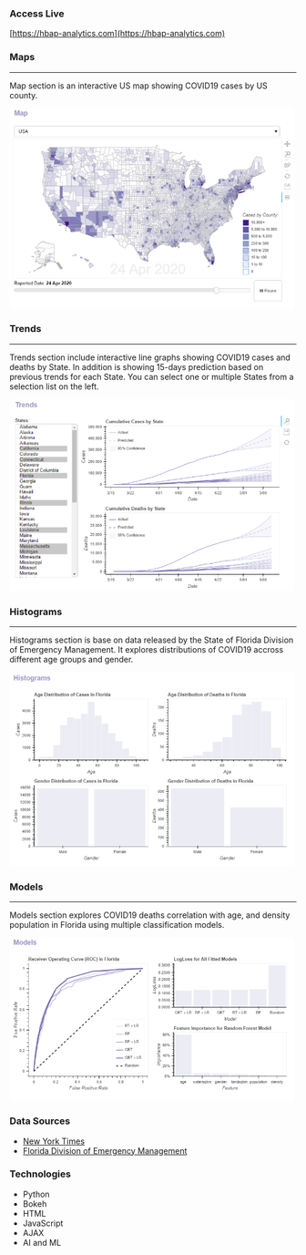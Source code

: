 
### Access Live
[https://hbap-analytics.com](https://hbap-analytics.com)

### Maps

---

Map section is an interactive US map showing COVID19 cases by US county.

<img src="images/maps.png" width="500" alt="Maps"/>


### Trends

---

Trends section include interactive line graphs showing COVID19 cases and deaths by State. In addition is showing 15-days prediction based on previous trends for each State. You can select one or multiple States from a selection list on the left.

<img src="images/trends.png" width="500" alt="Maps"/>

### Histograms

---

Histograms section is base on data released by the State of Florida Division of Emergency Management. It explores distributions of COVID19 accross different age groups and gender.

<img src="images/histograms.png" width="500" alt="Maps"/>


### Models

---

Models section explores COVID19 deaths correlation with age, and density population in Florida using multiple classification models.

<img src="images/models.png" width="500" alt="Maps"/>


### Data Sources

* [New York Times](https://www.nytimes.com/)
* [Florida Division of Emergency Management](https://floridadisaster.org/covid19/)


### Technologies

* Python
* Bokeh
* HTML
* JavaScript
* AJAX
* AI and ML
